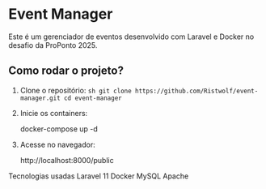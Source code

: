 # Event Manager

Este é um gerenciador de eventos desenvolvido com Laravel e Docker no desafio da ProPonto 2025.

## Como rodar o projeto?

1. Clone o repositório:
   `sh
git clone https://github.com/Ristwolf/event-manager.git
cd event-manager
`
2. Inicie os containers:

    docker-compose up -d

3. Acesse no navegador:

    http://localhost:8000/public

Tecnologias usadas
Laravel 11
Docker
MySQL
Apache
